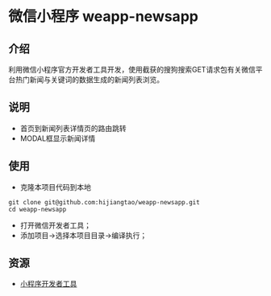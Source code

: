 # 微信小程序 weapp-newsapp

## 介绍

利用微信小程序官方开发者工具开发，使用截获的搜狗搜索GET请求包有关微信平台热门新闻与关键词的数据生成的新闻列表浏览。

## 说明

* 首页到新闻列表详情页的路由跳转
* MODAL框显示新闻详情

## 使用

* 克隆本项目代码到本地

```
git clone git@github.com:hijiangtao/weapp-newsapp.git
cd weapp-newsapp
```

* 打开微信开发者工具；
* 添加项目->选择本项目目录->编译执行；

## 资源

* [小程序开发者工具](https://mp.weixin.qq.com/debug/wxadoc/dev/devtools/download.html)